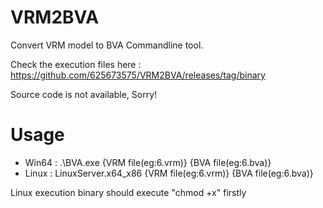 # VRM2BVA
Convert VRM model to BVA Commandline tool.

Check the execution files here : https://github.com/625673575/VRM2BVA/releases/tag/binary

Source code is not available, Sorry!

# Usage

- Win64 : .\BVA.exe {VRM file(eg:6.vrm)} {BVA file(eg:6.bva)} 
- Linux : LinuxServer.x64_x86 {VRM file(eg:6.vrm)} {BVA file(eg:6.bva)} 

Linux execution binary should execute "chmod +x" firstly
